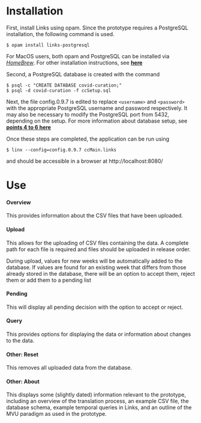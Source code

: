# Installation

First, install Links using opam. Since the prototype requires a PostgreSQL installation, the following command is used.
```
$ opam install links-postgresql
```
For MacOS users, both opam and PostgreSQL can be installed via *[HomeBrew](https://brew.sh)*. For other installation instructions, see **[here](https://github.com/links-lang/links/blob/master/INSTALL.md)**

Second, a PostgreSQL database is created with the command
```
$ psql -c "CREATE DATABASE covid-curation;" 
$ psql -d covid-curation -f ccSetup.sql 
```
Next, the file config.0.9.7 is edited to replace `<username>` and `<password>` with the appropriate PostgreSQL username and password respectively. It may also be necessary to modify the PostgreSQL port from 5432, depending on the setup.
For more information about database setup, see **[points 4 to 6 here](https://github.com/links-lang/links/wiki/Database-setup)**

Once these steps are completed, the application can be run using
```
$ linx --config=config.0.9.7 ccMain.links
```
and should be accessible in a browser at http://localhost:8080/

# Use

#### Overview

This provides information about the CSV files that have been uploaded.

#### Upload

This allows for the uploading of CSV files containing the data. 
A complete path for each file is required and
files should be uploaded in release order.

During upload, values for new weeks will be automatically added to the database.
If values are found for an existing week that differs from those already stored in the database,
there will be an option to accept them, reject them or add them to a pending list

#### Pending

This will display all pending decision with the option to accept or reject.

#### Query

This provides options for displaying the data or information about changes to the data.

#### Other: Reset

This removes all uploaded data from the database.

#### Other: About

This displays some (slightly dated) information relevant to the prototype, including an overview of the translation process, an example CSV file, the database schema, example temporal queries in Links, and an outline of the MVU paradigm as used in the prototype.

